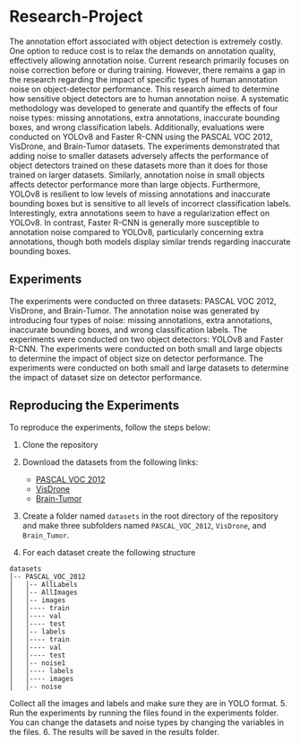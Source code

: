 # Research-Project
The annotation effort associated with object detection is extremely costly. One option to reduce cost is to relax the demands on annotation quality, effectively allowing annotation noise. Current research primarily focuses on noise correction before or during training. However, there remains a gap in the research regarding the impact of specific types of human annotation noise on object-detector performance. This research aimed to determine how sensitive object detectors are to human annotation noise. A systematic methodology was developed to generate and quantify the effects of four noise types: missing annotations, extra annotations, inaccurate bounding boxes, and wrong classification labels. Additionally, evaluations were conducted on YOLOv8 and Faster R-CNN using the PASCAL VOC 2012, VisDrone, and Brain-Tumor datasets. The experiments demonstrated that adding noise to smaller datasets adversely affects the performance of object detectors trained on these datasets more than it does for those trained on larger datasets. Similarly, annotation noise in small objects affects detector performance more than large objects. Furthermore, YOLOv8 is resilient to low levels of missing annotations and inaccurate bounding boxes but is sensitive to all levels of incorrect classification labels. Interestingly, extra annotations seem to have a regularization effect on YOLOv8. In contrast, Faster R-CNN is generally more susceptible to annotation noise compared to YOLOv8, particularly concerning extra annotations, though both models display similar trends regarding inaccurate bounding boxes.

## Experiments
The experiments were conducted on three datasets: PASCAL VOC 2012, VisDrone, and Brain-Tumor. The annotation noise was generated by introducing four types of noise: missing annotations, extra annotations, inaccurate bounding boxes, and wrong classification labels. The experiments were conducted on two object detectors: YOLOv8 and Faster R-CNN. The experiments were conducted on both small and large objects to determine the impact of object size on detector performance. The experiments were conducted on both small and large datasets to determine the impact of dataset size on detector performance.

## Reproducing the Experiments
To reproduce the experiments, follow the steps below:
1. Clone the repository
2. Download the datasets from the following links:
    - [PASCAL VOC 2012](http://host.robots.ox.ac.uk/pascal/VOC/voc2012/)
    - [VisDrone](https://github.com/VisDrone/VisDrone-Dataset)
    - [Brain-Tumor](https://docs.ultralytics.com/datasets/detect/brain-tumor/)

3. Create a folder named `datasets` in the root directory of the repository and make three subfolders named `PASCAL_VOC_2012`, `VisDrone`, and `Brain_Tumor`.
4. For each dataset create the following structure
```
datasets
│-- PASCAL_VOC_2012
│   │-- AllLabels
│   │-- AllImages
│   │-- images
│   │---- train
│   │---- val
│   │---- test
│   │-- labels
│   │---- train
│   │---- val
│   │---- test
│   │-- noise1
│   │---- labels
│   │---- images
│   │-- noise
```
Collect all the images and labels and make sure they are in YOLO format.
5. Run the experiments by running the files found in the experiments folder. You can change the datasets and noise types by changing the variables in the files.
6. The results will be saved in the results folder.

